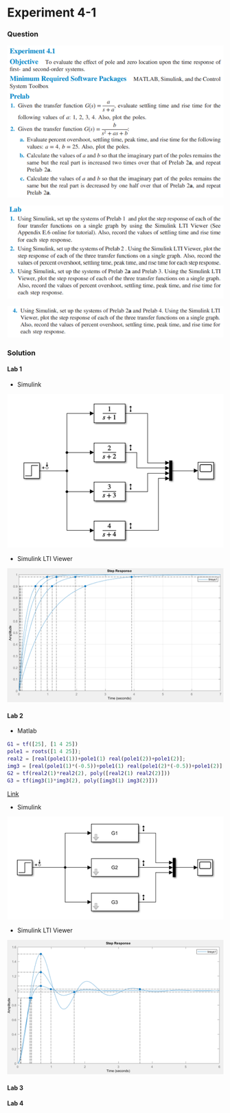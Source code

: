 # Experiment 4-1
### Question

![Exp4_1_1](https://github.com/Offliners/NTNU-ME-Automatic-Control-Lab/blob/master/Week%205/Experiment-4-1/Exp4_1_1.PNG)

![Exp4_1_2](https://github.com/Offliners/NTNU-ME-Automatic-Control-Lab/blob/master/Week%205/Experiment-4-1/Exp4_1_2.PNG)

![Exp4_1_3](https://github.com/Offliners/NTNU-ME-Automatic-Control-Lab/blob/master/Week%205/Experiment-4-1/Exp4_1_3.PNG)

### Solution
#### Lab 1
* Simulink

![Lab1_simulink](https://github.com/Offliners/NTNU-ME-Automatic-Control-Lab/blob/master/Week%205/Experiment-4-1/Lab1_simulink.PNG)

* Simulink LTI Viewer

![Simulink LTI Viewer](https://github.com/Offliners/NTNU-ME-Automatic-Control-Lab/blob/master/Week%205/Experiment-4-1/Lab1_LTI.PNG)

#### Lab 2
* Matlab
```matlab
G1 = tf([25], [1 4 25])
pole1 = roots([1 4 25]);
real2 = [real(pole1(1))+pole1(1) real(pole1(2))+pole1(2)];
img3 = [real(pole1(1)*(-0.5))+pole1(1) real(pole1(2)*(-0.5))+pole1(2)];
G2 = tf(real2(1)*real2(2), poly([real2(1) real2(2)]))
G3 = tf(img3(1)*img3(2), poly([img3(1) img3(2)]))
```
[Link](Lab2.m)

* Simulink

![Lab2_simulink](https://github.com/Offliners/NTNU-ME-Automatic-Control-Lab/blob/master/Week%205/Experiment-4-1/Lab2_simulink.PNG)

* Simulink LTI Viewer

![Simulink LTI Viewer](https://github.com/Offliners/NTNU-ME-Automatic-Control-Lab/blob/master/Week%205/Experiment-4-1/LTI_Viewer.PNG)

#### Lab 3
#### Lab 4
